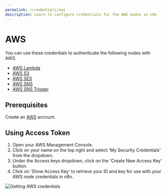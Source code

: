 ```yaml
---
permalink: /credentials/aws
description: Learn to configure credentials for the AWS nodes in n8n
---
```


# AWS

You can use these credentials to authenticate the following nodes with AWS.
- [AWS Lambda](../../nodes-library/nodes/AWSLambda/README.md)
- [AWS S3](../../nodes-library/nodes/AWSS3/README.md)
- [AWS SES](../../nodes-library/nodes/AWSSES/README.md)
- [AWS SNS](../../nodes-library/nodes/AWSSNS/README.md)
- [AWS SNS Trigger](../../nodes-library/trigger-nodes/AWSSNSTrigger/README.md)



## Prerequisites

Create an [AWS](https://aws.amazon.com/) account.

## Using Access Token

1. Open your AWS Management Console.
2. Click on your name on the top right and select 'My Security Credentials' from the dropdown.
3. Under the Access keys dropdown, click on the 'Create New Access Key' button.
4. Click on 'Show Access Key' to retrieve your ID and key for use with your AWS node credentials in n8n.

![Getting AWS credentials](./using-access-token.gif)
